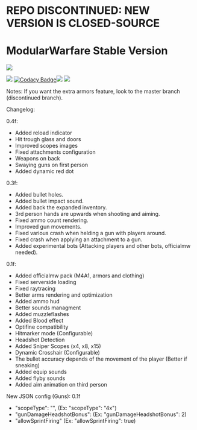 # REPO DISCONTINUED: NEW VERSION IS CLOSED-SOURCE

# ModularWarfare Stable Version
![](https://media.discordapp.net/attachments/665677612169035801/762845100128206858/vikingspack.png)

 [![](https://img.shields.io/badge/modularwarfare-v0.4.1f-blue.svg)](https://github.com/Protoxy22/ModularWarfare/releases/latest) [![Codacy Badge](https://api.codacy.com/project/badge/Grade/e9c139b80e3e40b5af1cdc61feeb46e5)](https://app.codacy.com/manual/Protoxy22/ModularWarfare?utm_source=github.com&utm_medium=referral&utm_content=Protoxy22/ModularWarfare&utm_campaign=Badge_Grade_Dashboard)[![](http://cf.way2muchnoise.eu/versions/modularwarfare.svg)](https://minecraft.curseforge.com/projects/modularwarfare) [![](http://cf.way2muchnoise.eu/modularwarfare.svg)](https://www.curseforge.com/minecraft/mc-mods/modularwarfare)

Notes: If you want the extra armors feature, look to the master branch (discontinued branch).

Changelog:

0.4f:
- Added reload indicator 
- Hit trough glass and doors
- Improved scopes images
- Fixed attachments configuration
- Weapons on back
- Swaying guns on first person
- Added dynamic red dot

 
0.3f:
 - Added bullet holes.
 - Added bullet impact sound.
 - Added back the expanded inventory.
 - 3rd person hands are upwards when shooting and aiming.
 - Fixed ammo count rendering.
 -  Improved gun movements.
 - Fixed various crash when helding a gun with players around.
 - Fixed crash when applying an attachment to a gun.
 - Added experimental bots (Attacking players and other bots, officialmw needed).
 

0.1f:
 - Added officialmw pack (M4A1, armors and clothing)
 - Fixed serverside loading
 - Fixed raytracing
 - Better arms rendering and optimization
 - Added ammo hud
 - Better sounds managment
 - Added muzzleflashes
 - Added Blood effect
 - Optifine compatibility
 - Hitmarker mode (Configurable)
 - Headshot Detection
 - Added Sniper Scopes (x4, x8, x15)
 - Dynamic Crosshair (Configurable)
 - The bullet accuracy depends of the movement of the player (Better if sneaking)
 - Added equip sounds
 - Added flyby sounds
 - Added aim animation on third person


New JSON config (Guns):
0.1f
 - "scopeType": "", (Ex: "scopeType": "4x")
 - "gunDamageHeadshotBonus": (Ex: "gunDamageHeadshotBonus": 2)
 - "allowSprintFiring" (Ex: "allowSprintFiring": true)


